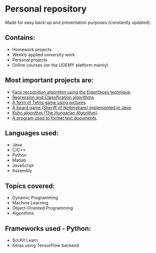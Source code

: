 # Personal repository
Made for easy back-up and presentation purposes (constantly updated).

Contains:
-
- Homework projects
- Weekly applied university work
- Personal projects
- Online courses (on the UDEMY platform mainly)

## Most important projects are:
- [Face recognition algorithm using the Eigenfaces technique](https://github.com/lucigrigo/GIT/tree/master/MN/tema2/checker%20Moodle).
- [Regression and Classification algorithms](https://github.com/lucigrigo/GIT/tree/master/MachineLearningA-ZUDEMY/Machine-Learning-A-Z-New/Machine%20Learning%20A-Z%20New).
- [A form of Tetris game using pictures](https://github.com/lucigrigo/GIT/tree/master/PC/Tema3.TetriPic/arhiva_v5).
- [A board game (Sheriff of Nottingham) implemented in Java](https://github.com/lucigrigo/GIT/tree/master/POO/Tema1).
- [Kuhn algorithm (The Hungarian Algorithm)](https://github.com/lucigrigo/GIT/tree/master/SD/tema3).
- [A program used to format text documents](https://github.com/lucigrigo/GIT/tree/master/PC/Tema2.FormatareText).

## Languages used:
- Java
- C/C++
- Python
- Matlab
- JavaScript
- Assembly

## Topics covered:
- Dynamic Programming
- Machine Learning
- Object-Oriented Programming
- Algorithms

## Frameworks used - Python:
- Sci:Kit Learn
- Keras using TensorFlow backend

